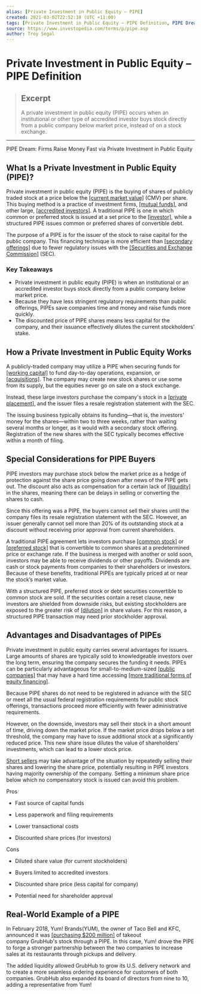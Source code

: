 ```yaml
---
alias: [Private Investment in Public Equity – PIPE]
created: 2021-03-02T22:52:18 (UTC +11:00)
tags: [Private Investment in Public Equity – PIPE Definition, PIPE Dream: Firms Raise Money Fast via Private Investment in Public Equity]
source: https://www.investopedia.com/terms/p/pipe.asp
author: Troy Segal
---
```


# Private Investment in Public Equity – PIPE Definition

> ## Excerpt
> A private investment in public equity (PIPE) occurs when an institutional or other type of accredited investor buys stock directly from a public company below market price, instead of on a stock exchange.

---

PIPE Dream: Firms Raise Money Fast via Private Investment in Public Equity
## What Is a Private Investment in Public Equity (PIPE)?

Private investment in public equity (PIPE) is the buying of shares of publicly traded stock at a price below the [[current market value]](https://www.investopedia.com/terms/c/cmv.asp) (CMV) per share. This buying method is a practice of investment firms, [[mutual funds]](https://www.investopedia.com/terms/m/mutualfund.asp), and other large, [[accredited investors]](https://www.investopedia.com/terms/a/accreditedinvestor.asp). A traditional PIPE is one in which common or preferred stock is issued at a set price to the [[investor]](https://www.investopedia.com/terms/i/investor.asp), while a structured PIPE issues common or preferred shares of convertible debt.

The purpose of a PIPE is for the issuer of the stock to raise capital for the public company. This financing technique is more efficient than [[secondary offerings]](https://www.investopedia.com/terms/s/secondaryoffering.asp) due to fewer regulatory issues with the [[Securities and Exchange Commission]](https://www.investopedia.com/terms/s/sec.asp) (SEC).

### Key Takeaways

-   Private investment in public equity (PIPE) is when an institutional or an accredited investor buys stock directly from a public company below market price.
-   Because they have less stringent regulatory requirements than public offerings, PIPEs save companies time and money and raise funds more quickly.
-   The discounted price of PIPE shares means less capital for the company, and their issuance effectively dilutes the current stockholders' stake.

## How a Private Investment in Public Equity Works

A publicly-traded company may utilize a PIPE when securing funds for [[working capital]](https://www.investopedia.com/terms/w/workingcapital.asp) to fund day-to-day operations, expansion, or [[acquisitions]](https://www.investopedia.com/terms/a/acquisition.asp). The company may create new stock shares or use some from its supply, but the equities never go on sale on a stock exchange.

Instead, these large investors purchase the company's stock in a [[private placement]](https://www.investopedia.com/terms/p/privateplacement.asp), and the issuer files a resale registration statement with the SEC.

The issuing business typically obtains its funding—that is, the investors' money for the shares—within two to three weeks, rather than waiting several months or longer, as it would with a secondary stock offering. Registration of the new shares with the SEC typically becomes effective within a month of filing.

## Special Considerations for PIPE Buyers

PIPE investors may purchase stock below the market price as a hedge of protection against the share price going down after news of the PIPE gets out. The discount also acts as compensation for a certain lack of [[liquidity]](https://www.investopedia.com/terms/l/liquidity.asp) in the shares, meaning there can be delays in selling or converting the shares to cash.

Since this offering was a PIPE, the buyers cannot sell their shares until the company files its resale registration statement with the SEC. However, an issuer generally cannot sell more than 20% of its outstanding stock at a discount without receiving prior approval from current shareholders.

A traditional PIPE agreement lets investors purchase [[common stock]](https://www.investopedia.com/terms/c/commonstock.asp) or [[preferred stock]](https://www.investopedia.com/terms/p/preferredstock.asp) that is convertible to common shares at a predetermined price or exchange rate. If the business is merged with another or sold soon, investors may be able to receive dividends or other payoffs. Dividends are cash or stock payments from companies to their shareholders or investors. Because of these benefits, traditional PIPEs are typically priced at or near the stock’s market value.

With a structured PIPE, preferred stock or debt securities convertible to common stock are sold. If the securities contain a reset clause, new investors are shielded from downside risks, but existing stockholders are exposed to the greater risk of [[dilution]](https://www.investopedia.com/terms/d/dilution.asp) in share values. For this reason, a structured PIPE transaction may need prior stockholder approval.

## Advantages and Disadvantages of PIPEs

Private investment in public equity carries several advantages for issuers. Large amounts of shares are typically sold to knowledgeable investors over the long term, ensuring the company secures the funding it needs. PIPEs can be particularly advantageous for small-to-medium-sized [[public companies]](https://www.investopedia.com/terms/p/publiccompany.asp) that may have a hard time accessing [[more traditional forms of equity financing]](https://www.investopedia.com/articles/investing/030415/difference-between-private-and-public-equity.asp).

Because PIPE shares do not need to be registered in advance with the SEC or meet all the usual federal registration requirements for public stock offerings, transactions proceed more efficiently with fewer administrative requirements.

However, on the downside, investors may sell their stock in a short amount of time, driving down the market price. If the market price drops below a set threshold, the company may have to issue additional stock at a significantly reduced price. This new share issue dilutes the value of shareholders’ investments, which can lead to a lower stock price.

[Short sellers](https://www.investopedia.com/terms/s/shortselling.asp) may take advantage of the situation by repeatedly selling their shares and lowering the share price, potentially resulting in PIPE investors having majority ownership of the company. Setting a minimum share price below which no compensatory stock is issued can avoid this problem.

Pros

-   Fast source of capital funds
    
-   Less paperwork and filing requirements
    
-   Lower transactional costs
    
-   Discounted share prices (for investors)
    

Cons

-   Diluted share value (for current stockholders)
    
-   Buyers limited to accredited investors
    
-   Discounted share price (less capital for company)
    
-   Potential need for shareholder approval
    

## Real-World Example of a PIPE

In February 2018, Yum! Brands(YUM), the owner of Taco Bell and KFC, announced it was [[purchasing $200 million]](https://investors.grubhub.com/investors/press-releases/press-release-details/2018/Yum-Brands-and-Grubhub-Announce-New-US-Growth-Partnership/default.aspx) of takeout company GrubHub's stock through a PIPE. In this case, Yum! drove the PIPE to forge a stronger partnership between the two companies to increase sales at its restaurants through pickups and delivery.

The added liquidity allowed GrubHub to grow its U.S. delivery network and to create a more seamless ordering experience for customers of both companies. GrubHub also expanded its board of directors from nine to 10, adding a representative from Yum!
